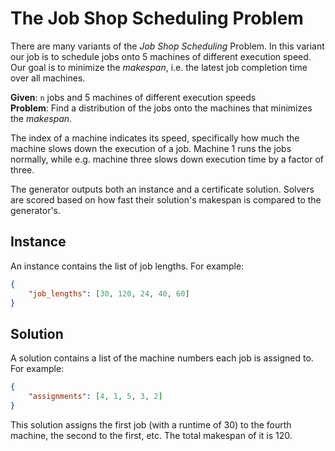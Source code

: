# The Job Shop Scheduling Problem
There are many variants of the *Job Shop Scheduling* Problem. In this variant our job is to schedule jobs onto 5
machines of different execution speed. Our goal is to minimize the *makespan*, i.e. the latest job completion time over
all machines.

**Given**: `n` jobs and 5 machines of different execution speeds  
**Problem**: Find a distribution of the jobs onto the machines that minimizes the *makespan*.

The index of a machine indicates its speed, specifically how much the machine slows down the execution of a job. Machine
1 runs the jobs normally, while e.g. machine three slows down execution time by a factor of three.

The generator outputs both an instance and a certificate solution. Solvers are scored based on how fast their
solution's makespan is compared to the generator's.

## Instance

An instance contains the list of job lengths. For example:

```json
{
    "job_lengths": [30, 120, 24, 40, 60]
}
```

## Solution

A solution contains a list of the machine numbers each job is assigned to. For example:

```json
{
    "assignments": [4, 1, 5, 3, 2]
}
```

This solution assigns the first job (with a runtime of 30) to the fourth machine, the second to the first, etc. The
total makespan of it is 120.
